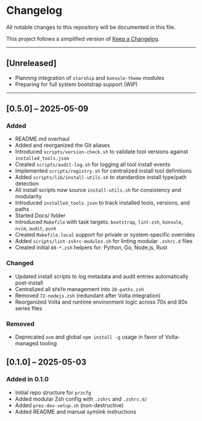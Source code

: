 # Changelog

All notable changes to this repository will be documented in this file.

This project follows a simplified version of [Keep a Changelog](https://keepachangelog.com/en/1.0.0/).

---

## [Unreleased]

- Planning integration of `starship` and `konsole-theme` modules
- Preparing for full system bootstrap support (WIP)

---

## [0.5.0] – 2025-05-09

### Added

- README.md overhaul
- Added and reorganized the Git aliases
- Introduced `scripts/version-check.sh` to validate tool versions against `installed_tools.json`
- Created `scripts/audit-log.sh` for logging all tool install events
- Implemented `scripts/registry.sh` for centralized install tool definitions
- Added `scripts/lib/install-utils.sh` to standardize install type/path detection
- All install scripts now source `install-utils.sh` for consistency and modularity
- Introduced `installed_tools.json` to track installed tools, versions, and paths
- Started Docs/ folder
- Introduced `Makefile` with task targets: `bootstrap`, `lint-zsh`, `konsole`, `nvim`, `audit`, `push`
- Created `Makefile.local` support for private or system-specific overrides
- Added `scripts/lint-zshrc-modules.sh` for linting modular `.zshrc.d` files
- Created initial `80-*.zsh` helpers for: Python, Go, Node.js, Rust

### Changed

- Updated install scripts to log metadata and audit entries automatically post-install
- Centralized all `$PATH` management into `20-paths.zsh`
- Removed `72-nodejs.zsh` (redundant after Volta integration)
- Reorganized Volta and runtime environment logic across 70s and 80s series files

### Removed

- Deprecated `nvm` and global `npm install -g` usage in favor of Volta-managed tooling

## [0.1.0] – 2025-05-03

### Added in 0.1.0

- Initial repo structure for `przcfg`
- Added modular Zsh config with `.zshrc` and `.zshrc.d/`
- Added `prez-dev-setup.sh` (non-destructive)
- Added README and manual symlink instructions
